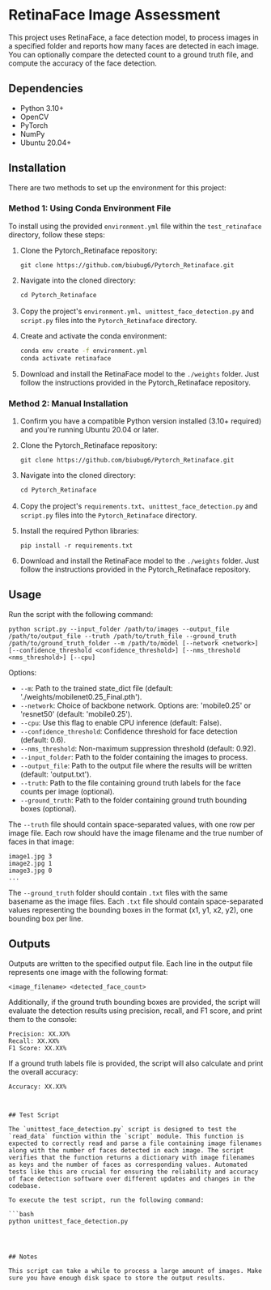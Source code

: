 # RetinaFace Image Assessment

This project uses RetinaFace, a face detection model, to process images in a specified folder and reports how many faces are detected in each image. You can optionally compare the detected count to a ground truth file, and compute the accuracy of the face detection.

## Dependencies

- Python 3.10+
- OpenCV
- PyTorch
- NumPy
- Ubuntu 20.04+

## Installation

There are two methods to set up the environment for this project:

### Method 1: Using Conda Environment File

To install using the provided `environment.yml` file within the `test_retinaface` directory, follow these steps:

1. Clone the Pytorch_Retinaface repository: 
   ```
   git clone https://github.com/biubug6/Pytorch_Retinaface.git
   ```
2. Navigate into the cloned directory:
   ```
   cd Pytorch_Retinaface
   ```
3. Copy the project's `environment.yml`、`unittest_face_detection.py` and `script.py` files into the `Pytorch_Retinaface` directory.
   
4. Create and activate the conda environment:
   ```bash
   conda env create -f environment.yml
   conda activate retinaface
   ```
5. Download and install the RetinaFace model to the `./weights` folder. Just follow the instructions provided in the Pytorch_Retinaface repository.

### Method 2: Manual Installation

1. Confirm you have a compatible Python version installed (3.10+ required) and you're running Ubuntu 20.04 or later.
2. Clone the Pytorch_Retinaface repository: 
   ```
   git clone https://github.com/biubug6/Pytorch_Retinaface.git
   ```
3. Navigate into the cloned directory: 
   ```
   cd Pytorch_Retinaface
   ```
4. Copy the project's `requirements.txt`、`unittest_face_detection.py` and `script.py` files into the `Pytorch_Retinaface` directory.

5. Install the required Python libraries: 
   ```
   pip install -r requirements.txt
   ```
6. Download and install the RetinaFace model to the `./weights` folder. Just follow the instructions provided in the Pytorch_Retinaface repository.


## Usage

Run the script with the following command:

```
python script.py --input_folder /path/to/images --output_file /path/to/output_file --truth /path/to/truth_file --ground_truth /path/to/ground_truth_folder --m /path/to/model [--network <network>] [--confidence_threshold <confidence_threshold>] [--nms_threshold <nms_threshold>] [--cpu]
```

Options:

- `--m`: Path to the trained state_dict file (default: './weights/mobilenet0.25_Final.pth').
- `--network`: Choice of backbone network. Options are: 'mobile0.25' or 'resnet50' (default: 'mobile0.25').
- `--cpu`: Use this flag to enable CPU inference (default: False).
- `--confidence_threshold`: Confidence threshold for face detection (default: 0.6).
- `--nms_threshold`: Non-maximum suppression threshold (default: 0.92).
- `--input_folder`: Path to the folder containing the images to process.
- `--output_file`: Path to the output file where the results will be written (default: 'output.txt').
- `--truth`: Path to the file containing ground truth labels for the face counts per image (optional).
- `--ground_truth`: Path to the folder containing ground truth bounding boxes (optional).

The `--truth` file should contain space-separated values, with one row per image file. Each row should have the image filename and the true number of faces in that image:

```
image1.jpg 3
image2.jpg 1
image3.jpg 0
...
```

The `--ground_truth` folder should contain `.txt` files with the same basename as the image files. Each `.txt` file should contain space-separated values representing the bounding boxes in the format (x1, y1, x2, y2), one bounding box per line.

## Outputs

Outputs are written to the specified output file. Each line in the output file represents one image with the following format:

```
<image_filename> <detected_face_count>
```

Additionally, if the ground truth bounding boxes are provided, the script will evaluate the detection results using precision, recall, and F1 score, and print them to the console:

```
Precision: XX.XX%
Recall: XX.XX%
F1 Score: XX.XX%
```

If a ground truth labels file is provided, the script will also calculate and print the overall accuracy:

```
Accuracy: XX.XX%
```
```


## Test Script

The `unittest_face_detection.py` script is designed to test the `read_data` function within the `script` module. This function is expected to correctly read and parse a file containing image filenames along with the number of faces detected in each image. The script verifies that the function returns a dictionary with image filenames as keys and the number of faces as corresponding values. Automated tests like this are crucial for ensuring the reliability and accuracy of face detection software over different updates and changes in the codebase.

To execute the test script, run the following command:

```bash
python unittest_face_detection.py
```
```



## Notes

This script can take a while to process a large amount of images. Make sure you have enough disk space to store the output results.

